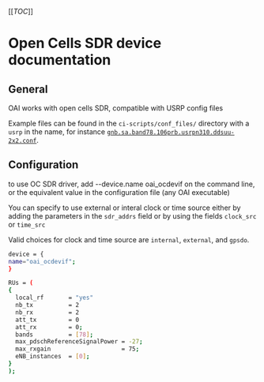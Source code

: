 [[_TOC_]]

# Open Cells SDR device documentation

## General

OAI works with open cells SDR, compatible with USRP config files

Example files can be found in the `ci-scripts/conf_files/` directory with a
`usrp` in the name, for instance
[`gnb.sa.band78.106prb.usrpn310.ddsuu-2x2.conf`](../../ci-scripts/conf_files/gnb.sa.band78.106prb.usrpn310.ddsuu-2x2.conf).

## Configuration

to use OC SDR driver, add --device.name oai_ocdevif on the command line, or the equivalent value in the configuration file (any OAI executable)

You can specify to use external or interal clock or time source either by
adding the parameters in the `sdr_addrs` field or by using the fields
`clock_src` or `time_src`

Valid choices for clock and time source are `internal`, `external`, and `gpsdo`.

```bash
device = {
name="oai_ocdevif";
}

RUs = (
{
  local_rf       = "yes"
  nb_tx          = 2
  nb_rx          = 2
  att_tx         = 0
  att_rx         = 0;
  bands          = [78];
  max_pdschReferenceSignalPower = -27;
  max_rxgain                    = 75;
  eNB_instances  = [0];
}
);
```

